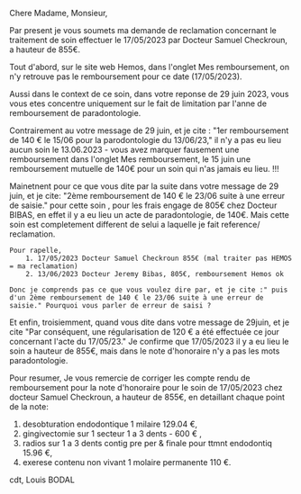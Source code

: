 Chere Madame, Monsieur, 

Par present je vous soumets ma demande de reclamation concernant le traitement de soin effectuer le 17/05/2023 par Docteur Samuel Checkroun, a hauteur de 855€. 


Tout d'abord, sur le site web Hemos, dans l'onglet Mes remboursement, on n'y retrouve pas le remboursement pour ce date (17/05/2023). 

Aussi dans le context de ce soin, dans votre reponse de 29 juin 2023, vous vous etes concentre uniquement sur le fait de limitation par l'anne de remboursement de paradontologie.

Contrairement au votre message de 29 juin, et je cite : "1er remboursement de 140 € le 15/06 pour la parodontologie du 13/06/23,"
    il n'y a pas eu lieu aucun soin le 13.06.2023 - vous avez marquer fausement une remboursement dans l'onglet Mes remboursement, le 15 juin une remboursement mutuelle de 140€ pour un soin qui n'as jamais eu lieu. !!! 

Mainetnent pour ce que vous dite par la suite dans votre message de 29 juin, et je cite:  "2ème remboursement de 140 € le 23/06 suite à une erreur de saisie."
pour cette soin , pour les frais engage de 805€ chez Docteur BIBAS, en effet il y a eu lieu un acte de paradontologie, de 140€. Mais cette soin est completement different de selui a laquelle je fait reference/ reclamation. 
    
    Pour rapelle, 
        1. 17/05/2023 Docteur Samuel Checkroun 855€ (mal traiter pas HEMOS = ma reclamation)
        2. 13/06/2023 Docteur Jeremy Bibas, 805€, remboursement Hemos ok

    Donc je comprends pas ce que vous voulez dire par, et je cite :" puis d'un 2ème remboursement de 140 € le 23/06 suite à une erreur de saisie." Pourquoi vous parler de erreur de saisi ? 

Et enfin, troisiemment, quand vous dite dans votre message de 29juin, et je cite "Par conséquent, une régularisation de 120 € a été effectuée ce jour concernant l'acte du 17/05/23." 
Je confirme que 17/05/2023 il y a eu lieu le soin a hauteur de 855€, mais dans le note d'honoraire n'y a pas les mots paradontologie. 
>>>>>>>>>>


Pour resumer, Je vous remercie de corriger les compte rendu de remboursement pour la note d'honoraire pour le soin de 17/05/2023 chez docteur Samuel Checkroun, a hauteur de 855€, en detaillant chaque point de la note: 
1. desobturation endodontique 1 milaire 129.04 €, 
2. gingivectomie sur 1 secteur 1 a 3 dents - 600 € , 
3. radios sur 1 a 3 dents contig pre per & finale pour ttmnt endodontiq 15.96 €, 
4. exerese contenu non vivant 1 molaire permanente 110 €. 



cdt, Louis BODAL 